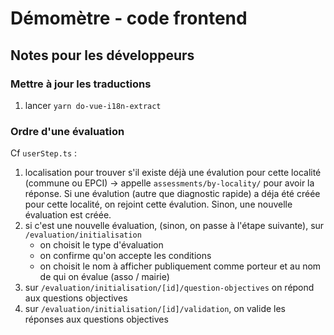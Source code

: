 # Démomètre - code frontend

## Notes pour les développeurs

### Mettre à jour les traductions

1. lancer `yarn do-vue-i18n-extract`

### Ordre d'une évaluation

Cf `userStep.ts` :

1. localisation pour trouver s'il existe déjà une évalution pour cette
   localité (commune ou EPCI) -> appelle `assessments/by-locality/`
   pour avoir la réponse. Si une évalution (autre que diagnostic rapide)
   a déja été créée pour cette localité, on rejoint cette évalution. Sinon,
   une nouvelle évaluation est créée.
2. si c'est une nouvelle évaluation, (sinon, on passe à l'étape suivante),
   sur `/evaluation/initialisation`
    - on choisit le type d'évaluation
    - on confirme qu'on accepte les conditions
    - on choisit le nom à afficher publiquement comme porteur et
      au nom de qui on évalue (asso / mairie)
3. sur `/evaluation/initialisation/[id]/question-objectives` on répond aux questions objectives
4. sur `/evaluation/initialisation/[id]/validation`, on valide les réponses aux questions objectives
